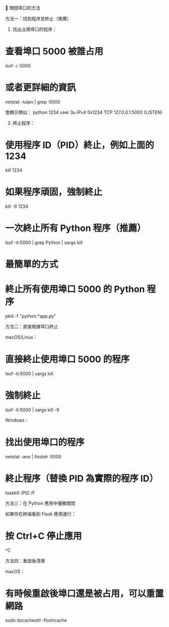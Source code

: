 🛑 關閉埠口的方法

  方法一：找到程序並終止（推薦）

  1. 找出占用埠口的程序：
  # 查看埠口 5000 被誰占用
  lsof -i :5000

  # 或者更詳細的資訊
  netstat -tulpn | grep :5000

  會顯示類似：
  python    1234 user   3u  IPv4 0x1234  TCP
  127.0.0.1:5000 (LISTEN)

  2. 終止程序：
  # 使用程序 ID（PID）終止，例如上面的 1234
  kill 1234

  # 如果程序頑固，強制終止
  kill -9 1234

  # 一次終止所有 Python 程序（推薦）
  lsof -ti:5000 | grep Python | xargs kill

  # 最簡單的方式
  # 終止所有使用埠口 5000 的 Python 程序
  pkill -f "python.*app.py"

  方法二：直接根據埠口終止

  macOS/Linux：
  # 直接終止使用埠口 5000 的程序
  lsof -ti:5000 | xargs kill

  # 強制終止
  lsof -ti:5000 | xargs kill -9

  Windows：
  # 找出使用埠口的程序
  netstat -ano | findstr :5000

  # 終止程序（替換 PID 為實際的程序 ID）
  taskkill /PID <PID> /F

  方法三：在 Python 應用中優雅關閉

  如果你在終端看到 Flask 應用運行：
  # 按 Ctrl+C 停止應用
  ^C

  方法四：重啟後清理

  macOS：
  # 有時候重啟後埠口還是被占用，可以重置網路
  sudo dscacheutil -flushcache

